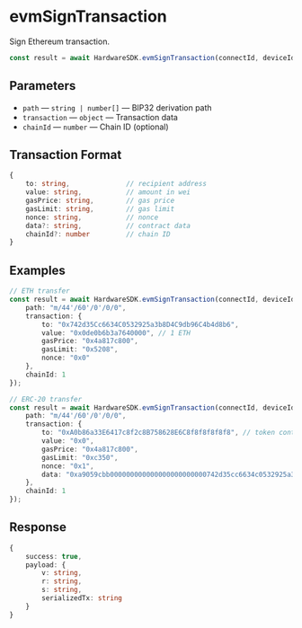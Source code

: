 # evmSignTransaction

Sign Ethereum transaction.

```typescript
const result = await HardwareSDK.evmSignTransaction(connectId, deviceId, params);
```

## Parameters

* `path` — `string | number[]` — BIP32 derivation path
* `transaction` — `object` — Transaction data
* `chainId` — `number` — Chain ID (optional)

## Transaction Format

```typescript
{
    to: string,              // recipient address
    value: string,           // amount in wei
    gasPrice: string,        // gas price
    gasLimit: string,        // gas limit
    nonce: string,           // nonce
    data?: string,           // contract data
    chainId?: number         // chain ID
}
```

## Examples

```typescript
// ETH transfer
const result = await HardwareSDK.evmSignTransaction(connectId, deviceId, {
    path: "m/44'/60'/0'/0/0",
    transaction: {
        to: "0x742d35Cc6634C0532925a3b8D4C9db96C4b4d8b6",
        value: "0x0de0b6b3a7640000", // 1 ETH
        gasPrice: "0x4a817c800",
        gasLimit: "0x5208",
        nonce: "0x0"
    },
    chainId: 1
});

// ERC-20 transfer
const result = await HardwareSDK.evmSignTransaction(connectId, deviceId, {
    path: "m/44'/60'/0'/0/0",
    transaction: {
        to: "0xA0b86a33E6417c8f2c8B758628E6C8f8f8f8f8f8", // token contract
        value: "0x0",
        gasPrice: "0x4a817c800",
        gasLimit: "0xc350",
        nonce: "0x1",
        data: "0xa9059cbb000000000000000000000000742d35cc6634c0532925a3b8d4c9db96c4b4d8b60000000000000000000000000000000000000000000000000de0b6b3a7640000"
    },
    chainId: 1
});
```

## Response

```typescript
{
    success: true,
    payload: {
        v: string,
        r: string,
        s: string,
        serializedTx: string
    }
}
```
